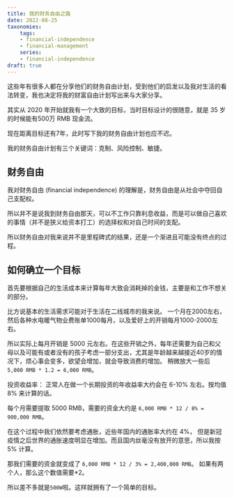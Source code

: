 ```yaml
---
title: 我的财务自由之路
date: 2022-08-25
taxonomies:
    tags:
    - financial-independence
    - financial-management
    series:
    - financial-independence
draft: true
---
```


这些年有很多人都在分享他们的财务自由计划，受到他们的启发以及我对生活的看法转变，我也决定将我的财富自由计划写出来与大家分享。

其实从 2020 年开始就我有一个大致的目标，当时目标设计的很随意，就是 35 岁的时候能有500万 RMB 现金流。

现在距离目标还有7年，此时写下我的财务自由计划也应不迟。

我的财务自由计划有三个关键词：克制、风险控制、敏捷。

<!-- more -->

## 财务自由

我对财务自由 (financial independence) 的理解是，财务自由是从社会中夺回自己支配权。

所以并不是说我到财务自由那天，可以不工作只靠利息收益，而是可以做自己喜欢的事情（并不是狭义给资本打工）的选择权和对自己时间的支配。

所以财务自由对我来说并不是里程碑式的结果，还是一个渐进且可能没有终点的过程。

## 如何确立一个目标

首先要根据自己的生活成本来计算每年大致会消耗掉的金钱，主要是和工作不想关的部分。

比方说基本的生活需求可能对于生活在二线城市的我来说。
一个月在2000左右，然后各种水电暖气物业费账单1000每月，以及爱好上的开销每月1000-2000左右。

所以实际上每月开销是 5000 元左右。在这些开销之外，每年还需要为自己和父母以及可能有或者没有的孩子考虑一部分支出，尤其是年龄越来越接近40岁的情况下，烦心事会变多，欲望会增加，就会导致消费的增加。 稍微放大一些后 `5,000 RMB * 1.2 = 6,000 RMB`。

投资收益率： 正常人在做一个长期投资的年收益率大约会在 6-10% 左右。按均值 8% 来计算的话。

每个月需要提取 5000 RMB，需要的资金大约是 `6,000 RMB * 12 / 8% = 900,000 RMB`。

在这个过程中我们依然要考虑通胀，近些年国内的通胀率大约在 4%， 但是新冠疫情之后世界的通胀速度明显在增加。而且国内丝毫没有放开的意思，所以我按 5% 计算。

那我们需要的资金就变成了 `6,000 RMB * 12 / 3% = 2,400,000 RMB`。 如果有两个人，那么这个数值需要*2。

所以差不多就是`500W`啦。这样就拥有了一个简单的目标。

##
